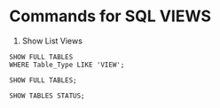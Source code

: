 # Commands for SQL VIEWS

1. Show List Views

```
SHOW FULL TABLES
WHERE Table_Type LIKE 'VIEW';
```

```
SHOW FULL TABLES;
```

```
SHOW TABLES STATUS;
```
